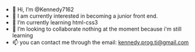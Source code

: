 - 👋 Hi, I’m @Kennedy7162
- 👀 I am currently interested in becoming a junior front end.
- 🌱 I’m currently learning html-css3
- 💞️ I’m looking to collaborate  nothing at the moment because i'm still learning
- 📫 you can contact me through the email: kennedy.prog.ti@gmail.com

<!---
Kennedy7162/Kennedy7162 is a ✨ special ✨ repository because its `README.md` (this file) appears on your GitHub profile.
You can click the Preview link to take a look at your changes.
--->
